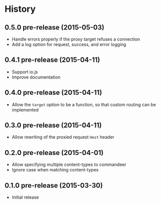 
# History

## 0.5.0 pre-release (2015-05-03)

  * Handle errors properly if the proxy target refuses a connection
  * Add a log option for request, success, and error logging

## 0.4.1 pre-release (2015-04-11)

  * Support io.js
  * Improve documentation

## 0.4.0 pre-release (2015-04-11)

  * Allow the `target` option to be a function, so that custom routing can be implemented

## 0.3.0 pre-release (2015-04-11)

  * Allow rewriting of the proxied request `Host` header

## 0.2.0 pre-release (2015-04-01)

  * Allow specifying multiple content-types to commandeer
  * Ignore case when matching content-types

## 0.1.0 pre-release (2015-03-30)

  * Initial release
